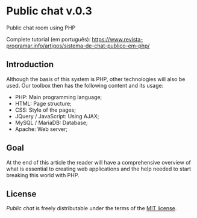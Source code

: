 # Public chat v.0.3
Public chat room using PHP

Complete tutorial (em português): https://www.revista-programar.info/artigos/sistema-de-chat-publico-em-php/


## Introduction
Although the basis of this system is PHP, other technologies will also be used. Our toolbox then has the following content and its usage:

- PHP: Main programming language;
- HTML: Page structure;
- CSS: Style of the pages;
- JQuery / JavaScript: Using AJAX;
- MySQL / MariaDB: Database;
- Apache: Web server;

## Goal
At the end of this article the reader will have a comprehensive overview of what is essential to creating web applications and the help needed to start breaking this world with PHP.

## License
_Public chat_ is freely distributable under the terms of the [MIT license](https://github.com/SandroMiguel/public-chat/blob/master/LICENSE).
